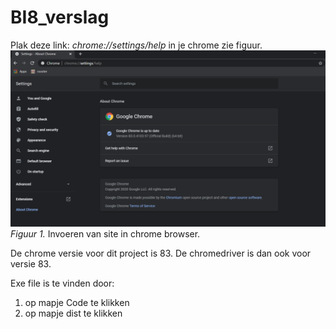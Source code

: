 # BI8_verslag

Plak deze link: *chrome://settings/help* in je chrome zie figuur.<br/>
![afbeelding:](./static/images/instructie.png)<br/>
*Figuur 1.* Invoeren van site in chrome browser.

De chrome versie voor dit project is 83.
De chromedriver is dan ook voor versie 83.  
  
Exe file is te vinden door:
1. op mapje Code te klikken
2. op mapje dist te klikken
